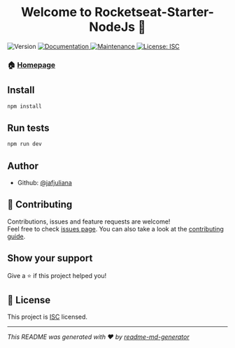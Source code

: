 <h1 align="center">Welcome to Rocketseat-Starter-NodeJs 👋</h1>
<p>
  <img alt="Version" src="https://img.shields.io/badge/version-1.0.0-blue.svg?cacheSeconds=2592000" />
  <a href="https://github.com/jafjuliana/Rocketseat-Starter-NodeJs#readme" target="_blank">
    <img alt="Documentation" src="https://img.shields.io/badge/documentation-yes-brightgreen.svg" />
  </a>
  <a href="https://github.com/jafjuliana/Rocketseat-Starter-NodeJs/graphs/commit-activity" target="_blank">
    <img alt="Maintenance" src="https://img.shields.io/badge/Maintained%3F-yes-green.svg" />
  </a>
  <a href="https://github.com/jafjuliana/Rocketseat-Starter-NodeJs/blob/master/LICENSE" target="_blank">
    <img alt="License: ISC" src="https://img.shields.io/github/license/jafjuliana/Rocketseat-Starter-NodeJs" />
  </a>
</p>

### 🏠 [Homepage](https://github.com/jafjuliana/Rocketseat-Starter-NodeJs#readme)

## Install

```sh
npm install
```

## Run tests

```sh
npm run dev
```

## Author

- Github: [@jafjuliana](https://github.com/jafjuliana)

## 🤝 Contributing

Contributions, issues and feature requests are welcome!<br />Feel free to check [issues page](https://github.com/jafjuliana/Rocketseat-Starter-NodeJs/issues). You can also take a look at the [contributing guide](https://github.com/jafjuliana/Rocketseat-Starter-NodeJs/blob/master/CONTRIBUTING.md).

## Show your support

Give a ⭐️ if this project helped you!

## 📝 License

This project is [ISC](https://github.com/jafjuliana/Rocketseat-Starter-NodeJs/blob/master/LICENSE) licensed.

---

_This README was generated with ❤️ by [readme-md-generator](https://github.com/kefranabg/readme-md-generator)_
